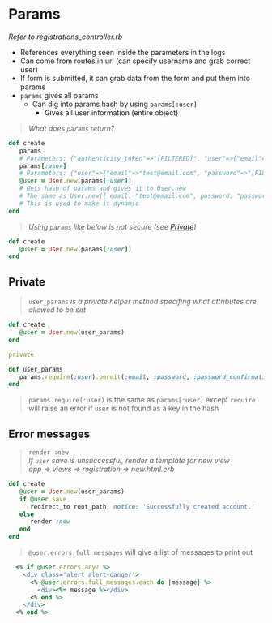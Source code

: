 # Params

_Refer to registrations_controller.rb_

-  References everything seen inside the parameters in the logs
-  Can come from routes in url (can specify username and grab correct user)
-  If form is submitted, it can grab data from the form and put them into params
-  `params` gives all params
   -  Can dig into params hash by using `params[:user]`
      - Gives all user information (entire object)

> _What does `params` return?_

```ruby
def create
   params
   # Parameters: {"authenticity_token"=>"[FILTERED]", "user"=>{"email"=>"test@email.com", "password"=>"[FILTERED]", "password_confirmation"=>"[FILTERED]"}, "commit"=>"Sign Up"}
   params[:user]
   # Parameters: {"user"=>{"email"=>"test@email.com", "password"=>"[FILTERED]", "password_confirmation"=>"[FILTERED]"}}
   @user = User.new(params[:user])
   # Gets hash of params and gives it to User.new
   # The same as User.new({ email: "test@email.com", password: "password" })
   # This is used to make it dynamic
end

```

> _Using `params` like below is not secure (see [Private](#private))_

```ruby
def create
   @user = User.new(params[:user])
end
```

## <a name="private">Private</a>

> `user_params` _is a private helper method specifing what attributes are allowed to be set_

```ruby
def create
   @user = User.new(user_params)
end

private

def user_params
   params.require(:user).permit(:email, :password, :password_confirmation)
end
```

> `params.require(:user)` is the same as `params[:user]` except `require` will raise an error if `user` is not found as a key in the hash


## Error messages

> `render :new`<br/>
> _If `user` save is unsuccessful, render a template for new view_<br/>
> _app => views => registration => new.html.erb_

```ruby
def create
   @user = User.new(user_params)
   if @user.save
      redirect_to root_path, notice: 'Successfully created account.'
   else
      render :new
   end
end
```

> `@user.errors.full_messages` will give a list of messages to print out
```ruby
  <% if @user.errors.any? %>
    <div class='alert alert-danger'>
      <% @user.errors.full_messages.each do |message| %>
        <div><%= message %></div>
      <% end %>
    </div>
  <% end %>
```

